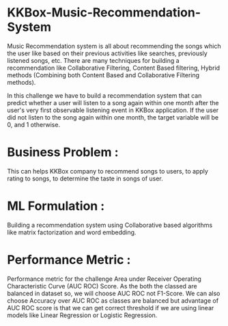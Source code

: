 # KKBox-Music-Recommendation-System
Music Recommendation system is all about recommending the songs which the user like based on their previous activities like searches, previously listened songs, etc. There are many techniques for building a recommendation like Collaborative Filtering, Content Based filtering, Hybrid methods (Combining both Content Based and Collaborative Filtering methods). 

In this challenge we have to build a recommendation system that can predict whether a user will listen to a song again within one month after the user's very first observable listening event in KKBox application. If the user did not listen to the song again within one month, the target variable will be 0, and 1 otherwise.  
# Business Problem : 
This can helps KKBox company to recommend songs to users, to apply rating to songs, to determine the taste in songs of user. 
# ML Formulation :
Building a recommendation system using Collaborative based algorithms like matrix factorization and word embedding. 
# Performance Metric : 
Performance metric for the challenge Area under Receiver Operating Characteristic Curve (AUC ROC) Score. As the both the classed are balanced in dataset so, we will choose AUC ROC not F1-Score. We can also choose Accuracy over AUC ROC as classes are balanced but advantage of AUC ROC score is that we can get correct threshold if we are using linear models like Linear Regression or Logistic Regression.
